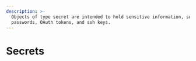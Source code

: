 ```yaml
---
description: >-
  Objects of type secret are intended to hold sensitive information, such as
  passwords, OAuth tokens, and ssh keys.
---
```


# Secrets

